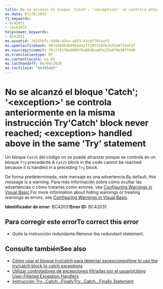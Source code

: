 ```yaml
---
title: No se alcanzó el bloque 'Catch'; '<exception>' se controla anteriormente en la misma instrucción Try
ms.date: 07/20/2015
f1_keywords:
- bc42031
- vbc42031
helpviewer_keywords:
- BC42031
ms.assetid: 7d15597c-5988-42ea-a853-63cbf78faaf3
ms.openlocfilehash: 987a509b4b099a0a1f728f55dfb2b35a8770af3f
ms.sourcegitcommit: f8c270376ed905f6a8896ce0fe25b4f4b38ff498
ms.translationtype: MT
ms.contentlocale: es-ES
ms.lasthandoff: 06/04/2020
ms.locfileid: "84395485"
---
```

# <a name="catch-block-never-reached-exception-handled-above-in-the-same-try-statement"></a><span data-ttu-id="4d729-102">No se alcanzó el bloque 'Catch'; '\<exception>' se controla anteriormente en la misma instrucción Try</span><span class="sxs-lookup"><span data-stu-id="4d729-102">'Catch' block never reached; \<exception> handled above in the same 'Try' statement</span></span>
<span data-ttu-id="4d729-103">Un bloque `Catch` del código no se puede alcanzar porque se controla en un bloque `Try` precedente.</span><span class="sxs-lookup"><span data-stu-id="4d729-103">A `Catch` block in the code cannot be reached because it is handled in a preceding `Try` block.</span></span>  
  
<span data-ttu-id="4d729-104">De forma predeterminada, este mensaje es una advertencia.</span><span class="sxs-lookup"><span data-stu-id="4d729-104">By default, this message is a warning.</span></span> <span data-ttu-id="4d729-105">Para más información sobre cómo ocultar las advertencias o cómo tratarlas como errores, vea [Configuring Warnings in Visual Basic](/visualstudio/ide/configuring-warnings-in-visual-basic).</span><span class="sxs-lookup"><span data-stu-id="4d729-105">For more information about hiding warnings or treating warnings as errors, see [Configuring Warnings in Visual Basic](/visualstudio/ide/configuring-warnings-in-visual-basic).</span></span>
  
 <span data-ttu-id="4d729-106">**Identificador de error:** BC42031</span><span class="sxs-lookup"><span data-stu-id="4d729-106">**Error ID:** BC42031</span></span>  
  
## <a name="to-correct-this-error"></a><span data-ttu-id="4d729-107">Para corregir este error</span><span class="sxs-lookup"><span data-stu-id="4d729-107">To correct this error</span></span>  
  
- <span data-ttu-id="4d729-108">Quite la instrucción redundante.</span><span class="sxs-lookup"><span data-stu-id="4d729-108">Remove the redundant statement.</span></span>  
  
## <a name="see-also"></a><span data-ttu-id="4d729-109">Consulte también</span><span class="sxs-lookup"><span data-stu-id="4d729-109">See also</span></span>

- [<span data-ttu-id="4d729-110">Cómo usar el bloque try/catch para detectar excepciones</span><span class="sxs-lookup"><span data-stu-id="4d729-110">How to use the try/catch block to catch exceptions</span></span>](../../standard/exceptions/how-to-use-the-try-catch-block-to-catch-exceptions.md)
- [<span data-ttu-id="4d729-111">Utilizar controladores de excepciones filtradas por el usuario</span><span class="sxs-lookup"><span data-stu-id="4d729-111">Using User-Filtered Exception Handlers</span></span>](../../standard/exceptions/using-user-filtered-exception-handlers.md)
- [<span data-ttu-id="4d729-112">Instrucción Try...Catch...Finally</span><span class="sxs-lookup"><span data-stu-id="4d729-112">Try...Catch...Finally Statement</span></span>](../language-reference/statements/try-catch-finally-statement.md)
